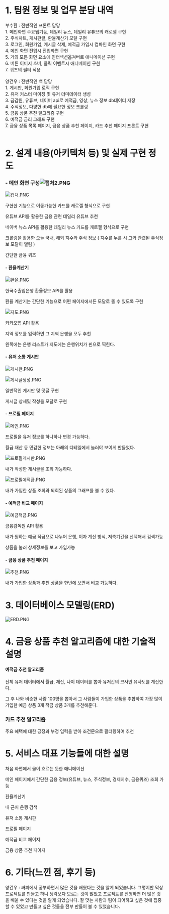 # 1. 팀원 정보 및 업무 분담 내역

  부수환 : 전반적인 프론트 담당 <br>
        1. 메인화면 주요웹기능, 데일리 뉴스, 데일리 유튜브의 캐로젤 구현 <br>
        2. 주식차트, 게시판글, 환율계산기 모달 구현 <br>
        3. 로그인, 회원가입, 게시글 삭제, 예적금 가입시 컴파인 화면 구현 <br>
        4. 메인 화면 진입시 진입화면 구현 <br>
        5. 거의 모든 화면 요소에 인터섹션옵져버로 애니메이션 구현  <br>
        6. 버튼 이미지 호버, 클릭 이벤트시 애니메이션 구현 <br>
        7. 퀴즈의 필터 적용 <br>
 <br>
  양건우 : 전반적인 백 담당 <br>
        1. 게시판, 회원가입 로직 구현 <br>
        2. 유저 커스터 마이징 및 유저 더미데이터 생성 <br>
        3. 금감원, 유튜브, 네이버 api로 예적금, 영상, 뉴스 정보 db데이터 저장 <br>
        4. 주식정보, 다양한 db에 필요한 정보 크롤링 <br>
        5. 금융 상품 추천 알고리즘 구현  <br>
        6. 예적금 금리 그래프 구현  <br>
        7. 금융 상품 목록 페이지, 금융 상품 추천 페이지, 카드 추천 페이지 프론트 구현 <br>
 <br>
# 2. 설계 내용(아키텍처 등) 및 실제 구현 정도

### - 메인 화면 구성![캡처2.PNG](./readme_img/캡처.PNG)

![캡처.PNG](./readme_img/캡처2.PNG)

구현한 기능으로 이동가능한 카드를 캐로젤 형식으로 구현

유튜브 API를 활용한 금융 관련 데일리 유튜브 추천 

네이버 뉴스 API를 활용한 데일리 뉴스 카드를 캐로젤 형식으로 구현

크롤링을 활용한 오늘 국내, 해외 지수와 주식 정보 ( 지수를 누를 시 그와 관련된 주식정보 모달이 열림 )

간단한 금융 퀴즈

#### - 환율계산기

![환율.PNG](./readme_img/환율.PNG)

한국수출입은행 환율정보 API를 활용

환율 계산기는 간단한 기능으로 어떤 페이지에서든 모달로 뜰 수 있도록 구현

![지도.PNG](./readme_img/지도.PNG)

카카오맵 API 활용

지역 정보를 입력하면 그 지역 은행을 모두 추천

왼쪽에는 은행 리스트가 지도에는 은행위치가 핀으로 찍힌다.

#### - 유저 소통 게시판

![게시판.PNG](./readme_img/게시판.PNG)

![게시글생성.PNG](./readme_img/게시글생성.PNG)

일반적인 게시판 및 댓글 구현

게시글 상세및 작성을 모달로 구현

#### - 프로필 페이지

![메인.PNG](./readme_img/메인.PNG)

프로필을 유저 정보를 하나하나 변경 가능하다.

월급 재산 등 민감한 정보는 아래의 디테일에서 눌러야 보이게 만들었다.

![프로필게시판.PNG](./readme_img/프로필게시판.PNG)

내가 작성한 게시글을 조회 가능하다.

![프로필예적금.PNG](./readme_img/프로필예적금.PNG)

내가 가입한 상품 조회와 되회된 상품의 그래프를 볼 수 있다.

#### - 예적금 비교 페이지

![예금적금.PNG](./readme_img/예금적금.PNG)

금융감독원 API 활용

내가 원하는 예금 적금으로 나누어 은행, 이자 계산 방식, 저축기간을 선택해서 검색가능

상품을 눌러 상세정보를 보고 가입가능

#### - 금융 상품 추천 페이지

![추천.PNG](./readme_img/추천.PNG)

내가 가입한 상품과 추천 상품을 한번에 보면서 비교 가능하다.

# 3. 데이터베이스 모델링(ERD)

![ERD.PNG](./readme_img/ERD.PNG)

# 4. 금융 상품 추천 알고리즘에 대한 기술적 설명

#### 예적금 추천 알고리즘

전체 유저 데이터에서 월급, 제산, 나이 데이터를 뽑아 유저간의 코사인 유사도를 계산한다.

그 후 나와 비슷한 사람 100명을 뽑아서 그 사람들이 가입한 상품을 추합하여 가장 많이 가입한 예금 상품 3개 적금 상품 3개를 추천해준다.

### 카드 추천 알고리즘

주요 혜택에 대한 긍정과 부정 입력을 받아 조건문으로 필터링하여 추천

# 5. 서비스 대표 기능들에 대한 설명

처음 화면에서 물이 흐르는 듯한 애니메이션 

메인 페이지에서 간단한 금융 정보(유튜브, 뉴스, 주식정보, 경제지수, 금융퀴즈) 조회 가능

환율계산기

내 근처 은행 검색

유저 소통 게시판

프로필 페이지

예적금 비교 페이지

금융 상품 추천 페이지

# 6. 기타(느낀 점, 후기 등)

양건우 : 싸피에서 공부하면서 많은 것을 배웠다는 것을 알게 되었습니다. 그렇지만 막상 프로젝트를 만들고 하니 생각보다 모르는 것이 많았고 프로젝트를 진행하면 더 많은 것을 배울 수 있다는 것을 알게 되었습니다. 잘 맞는 사람과 팀이 되어하고 싶은 것에 집중할 수 있었고 만들고 싶은 것들을 전부 만들어 볼 수 있었습니다.
